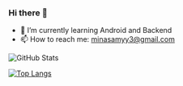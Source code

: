 ### Hi there 👋

- 🌱 I’m currently learning Android and Backend
- 📫 How to reach me: minasamyy3@gmail.com

![GitHub Stats](https://github-readme-stats.vercel.app/api?username=minasa576&theme=radical)


[![Top Langs](https://github-readme-stats.vercel.app/api/top-langs/?username=mina576&langs_count=8)](https://github.com/anuraghazra/github-readme-stats)
